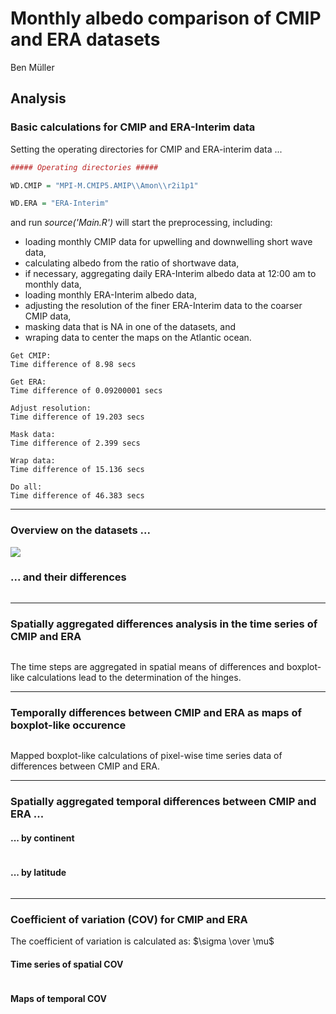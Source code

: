 # Monthly albedo comparison of CMIP and ERA datasets
Ben Müller  

## Analysis

### Basic calculations for CMIP and ERA-Interim data

Setting the operating directories for CMIP and ERA-interim data ...


```r
##### Operating directories #####

WD.CMIP = "MPI-M.CMIP5.AMIP\\Amon\\r2i1p1"

WD.ERA = "ERA-Interim"
```

and run *source('Main.R')* will start the preprocessing, including:

* loading monthly CMIP data for upwelling and downwelling short wave data,
* calculating albedo from the ratio of shortwave data,
* if necessary, aggregating daily ERA-Interim albedo data at 12:00 am to monthly data,
* loading monthly ERA-Interim albedo data,
* adjusting the resolution of the finer ERA-Interim data to the coarser CMIP data,
* masking data that is NA in one of the datasets, and
* wraping data to center the maps on the Atlantic ocean.


```
Get CMIP: 
Time difference of 8.98 secs

Get ERA: 
Time difference of 0.09200001 secs

Adjust resolution: 
Time difference of 19.203 secs

Mask data: 
Time difference of 2.399 secs

Wrap data: 
Time difference of 15.136 secs

Do all: 
Time difference of 46.383 secs
```
  
***
  
### Overview on the datasets ...

![](README_files/figure-html/unnamed-chunk-3-1.png) 
  
### ... and their differences

<img src="README_files/figure-html/unnamed-chunk-4-1.png" title="" alt="" style="display: block; margin: auto;" />
  
  
  
  
***

### Spatially aggregated differences analysis in the time series of CMIP and ERA

<img src="README_files/figure-html/unnamed-chunk-5-1.png" title="" alt="" style="display: block; margin: auto;" />
  
The time steps are aggregated in spatial means of differences and boxplot-like calculations lead to the determination of the hinges.
  
***

### Temporally differences between CMIP and ERA as maps of boxplot-like occurence

<img src="README_files/figure-html/unnamed-chunk-6-1.png" title="" alt="" style="display: block; margin: auto;" />
    
Mapped boxplot-like calculations of pixel-wise time series data of differences between CMIP and ERA.
  
***
  
### Spatially aggregated temporal differences between CMIP and ERA ...
  
#### ... by continent

<img src="README_files/figure-html/unnamed-chunk-7-1.png" title="" alt="" style="display: block; margin: auto;" />

#### ... by latitude

<img src="README_files/figure-html/unnamed-chunk-8-1.png" title="" alt="" style="display: block; margin: auto;" />
  
***
  
### Coefficient of variation (COV) for CMIP and ERA

The coefficient of variation is calculated as: $\sigma \over \mu$
  
#### Time series of spatial COV

<img src="README_files/figure-html/unnamed-chunk-9-1.png" title="" alt="" style="display: block; margin: auto;" />
    
#### Maps of temporal COV

<img src="README_files/figure-html/unnamed-chunk-10-1.png" title="" alt="" style="display: block; margin: auto;" />

